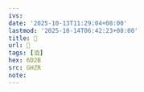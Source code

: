 ```yaml
---
ivs:
date: '2025-10-13T11:29:04+08:00'
lastmod: '2025-10-14T06:42:23+08:00'
title: 󰟼
url: 󰟼
tags: [洫]
hex: 6D2B
src: GHZR
note:
---
```

